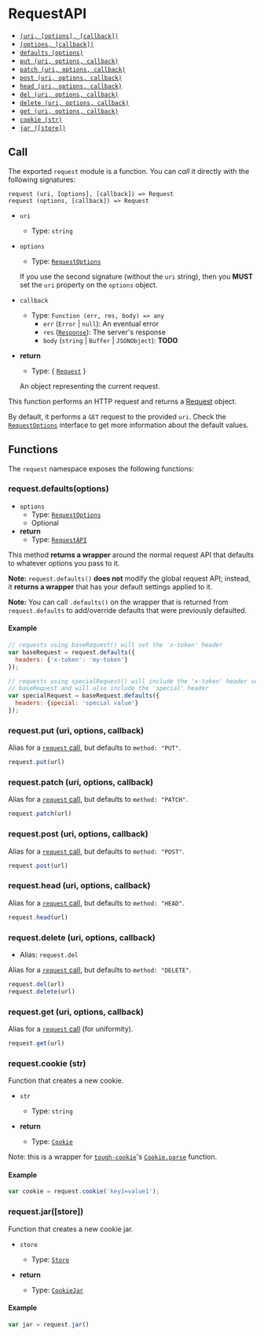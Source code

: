 # RequestAPI

- [`(uri, [options], [callback])`](#call)
- [`(options, [callback])`](#call)
- [`defaults (options)`](#requestdefaultsoptions)
- [`put (uri, options, callback)`](#requestput-uri-options-callback)
- [`patch (uri, options, callback)`](#requestpatch-uri-options-callback)
- [`post (uri, options, callback)`](#requestpost-uri-options-callback)
- [`head (uri, options, callback)`](#requesthead-uri-options-callback)
- [`del (uri, options, callback)`](#requestdelete-uri-options-callback)
- [`delete (uri, options, callback)`](#requestdelete-uri-options-callback)
- [`get (uri, options, callback)`](#requestget-uri-options-callback)
- [`cookie (str)`](#requestcookie-str)
- [`jar ([store])`](#requestjar)

## Call

The exported `request` module is a function. You can *call* it directly with the following
signatures:


```
request (uri, [options], [callback]) => Request
request (options, [callback]) => Request
```

- `uri`
  - Type: `string` 

- `options`
  - Type: [`RequestOptions`](./interfaces/request-options.md)
  
  If you use the second signature (without the `uri` string), then you **MUST** set the `uri` property on the
  `options` object.

- `callback`
  - Type: `Function (err, res, body) => any`
    - `err` (`Error` | `null`): An eventual error
    - `res` ([`Response`](./classes/response.md)): The server's response
    - `body` (`string` | `Buffer` | `JSONObject`): **TODO**

- **return**
  - Type: { [`Request`](./classes/request.md) }
  
  An object representing the current request.


This function performs an HTTP request and returns a [Request](./classes/request.md) object.

By default, it performs a `GET` request to the provided `uri`. Check the
[`RequestOptions`](./interfaces/request-options.md) interface to get more information about the default
values.

## Functions

The `request` namespace exposes the following functions:

### request.defaults(options)

- `options`
  - Type: [`RequestOptions`](./interfaces/request-options.md)
  - Optional
- **return**
  - Type: [`RequestAPI`](#requestapi)

This method **returns a wrapper** around the normal request API that defaults
to whatever options you pass to it.

**Note:** `request.defaults()` **does not** modify the global request API;
instead, it **returns a wrapper** that has your default settings applied to it.

**Note:** You can call `.defaults()` on the wrapper that is returned from
`request.defaults` to add/override defaults that were previously defaulted.

#### Example
```js
// requests using baseRequest() will set the 'x-token' header
var baseRequest = request.defaults({
  headers: {'x-token': 'my-token'}
});

// requests using specialRequest() will include the 'x-token' header set in
// baseRequest and will also include the 'special' header
var specialRequest = baseRequest.defaults({
  headers: {special: 'special value'}
});
```

### request.put (uri, options, callback)

Alias for a [`request` call](#call), but defaults to `method: "PUT"`.

```js
request.put(url)
```

### request.patch (uri, options, callback)

Alias for a [`request` call](#call), but defaults to `method: "PATCH"`.

```js
request.patch(url)
```

### request.post (uri, options, callback)

Alias for a [`request` call](#call), but defaults to `method: "POST"`.

```js
request.post(url)
```

### request.head (uri, options, callback)

Alias for a [`request` call](#call), but defaults to `method: "HEAD"`.

```js
request.head(url)
```

### request.delete (uri, options, callback)

- Alias: `request.del`

Alias for a [`request` call](#call), but defaults to `method: "DELETE"`.

```js
request.del(url)
request.delete(url)
```

### request.get (uri, options, callback)

Alias for a [`request` call](#call) (for uniformity).

```js
request.get(url)
```

### request.cookie (str)

Function that creates a new cookie.

- `str`
  - Type: `string`

- **return**
  - Type: [`Cookie`][tough-cookie-cookie]

Note: this is a wrapper for [`tough-cookie`][tough-cookie]'s [`Cookie.parse`][tough-cookie-cookie-parse] function.


#### Example

```js
var cookie = request.cookie('key1=value1');
```

### request.jar([store])

Function that creates a new cookie jar.

- `store`
  - Type: [`Store`][tough-cookie-store]

- **return**
  - Type: [`CookieJar`](./classes/cookie-jar.md)

#### Example

```js
var jar = request.jar()
```

[tough-cookie]: https://github.com/SalesforceEng/tough-cookie
[tough-cookie-cookie]: https://github.com/SalesforceEng/tough-cookie#cookie
[tough-cookie-cookie-parse]: https://github.com/SalesforceEng/tough-cookie#cookieparsecookiestring-options
[tough-cookie-store]: https://github.com/SalesforceEng/tough-cookie#store

